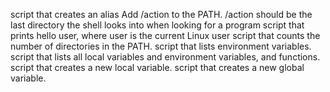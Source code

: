 script that creates an alias
Add /action to the PATH. /action should be the last directory the shell looks into when looking for a program
script that prints hello user, where user is the current Linux user
script that counts the number of directories in the PATH.
script that lists environment variables.
script that lists all local variables and environment variables, and functions.
script that creates a new local variable.
script that creates a new global variable.